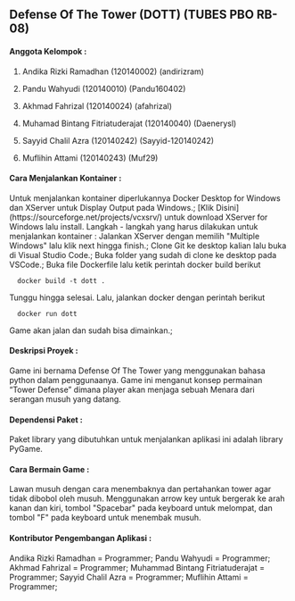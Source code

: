 <h2>Defense Of The Tower (DOTT)  (TUBES PBO RB-08) </h2>

<h4>Anggota Kelompok : </h4>

1. Andika Rizki Ramadhan            (120140002) (andirizram)

2. Pandu Wahyudi						        (120140010) (Pandu160402)

3. Akhmad Fahrizal						      (120140024) (afahrizal)

4. Muhamad Bintang Fitriatuderajat	(120140040) (Daenerysl)

5. Sayyid Chalil Azra						    (120140242) (Sayyid-120140242)

6. Muflihin Attami						      (120140243) (Muf29)

<h4>Cara Menjalankan Kontainer :  </h4>
Untuk menjalankan kontainer diperlukannya Docker Desktop for Windows dan XServer untuk Display Output pada Windows.;
[Klik Disini](https://sourceforge.net/projects/vcxsrv/) untuk download XServer for Windows lalu install.
Langkah - langkah yang harus dilakukan untuk menjalankan kontainer :
Jalankan XServer dengan memilih "Multiple Windows" lalu klik next hingga finish.;
Clone Git ke desktop kalian lalu buka di Visual Studio Code.;
Buka folder yang sudah di clone ke desktop pada VSCode.;
Buka file Dockerfile lalu ketik perintah docker build berikut
      
      docker build -t dott .

Tunggu hingga selesai. Lalu, jalankan docker dengan perintah berikut

      docker run dott
      
Game akan jalan dan sudah bisa dimainkan.;

<h4>Deskripsi Proyek :  </h4>
Game ini bernama Defense Of The Tower yang menggunakan bahasa python dalam penggunaanya. Game ini menganut konsep permainan “Tower Defense” dimana player akan menjaga sebuah Menara dari serangan musuh yang datang. </p>

<h4>Dependensi Paket : </h4>
Paket library yang dibutuhkan untuk menjalankan aplikasi ini adalah library PyGame.

<h4>Cara Bermain Game : </h4>
Lawan musuh dengan cara menembaknya dan pertahankan tower agar tidak dibobol oleh musuh. Menggunakan arrow key untuk bergerak ke arah kanan dan kiri, tombol "Spacebar" pada keyboard untuk melompat, dan tombol "F" pada keyboard untuk menembak musuh.

<h4>Kontributor Pengembangan Aplikasi : </h4>
Andika Rizki Ramadhan             = Programmer;
Pandu Wahyudi                     = Programmer;
Akhmad Fahrizal                   = Programmer;
Muhammad Bintang Fitriatuderajat  = Programmer;
Sayyid Chalil Azra                = Programmer;
Muflihin Attami                   = Programmer;

